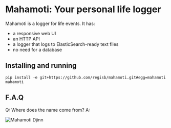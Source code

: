 # Mahamoti: Your personal life logger

Mahamoti is a logger for life events. It has:

- a responsive web UI
- an HTTP API
- a logger that logs to ElasticSearch-ready text files
- no need for a database

## Installing and running

    pip install -e git+https://github.com/regisb/mahamoti.git#egg=mahamoti
    mahamoti

## F.A.Q

Q: Where does the name come from?
A:

![Mahamoti Djinn](http://gatherer.wizards.com/Handlers/Image.ashx?multiverseid=112&type=card)

